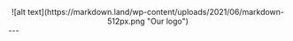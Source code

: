 <div style="text-align: center;">
  ![alt text](https://markdown.land/wp-content/uploads/2021/06/markdown-512px.png "Our logo")
</div>
---
